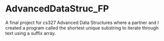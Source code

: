 # AdvancedDataStruc_FP
A final project for cs327 Advanced Data Structures where a partner and I created a program called the shortest unique substring to iterate through text using a suffix array.
